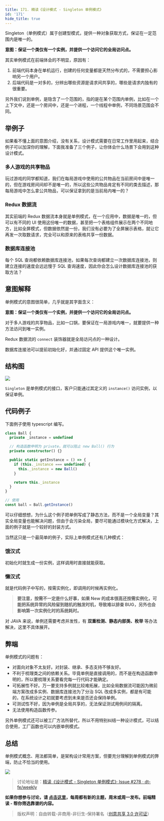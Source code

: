 ```yaml
---
title: 171. 精读《设计模式 - Singleton 单例模式》
id: '171'
hide_title: true
---
```


Singleton（单例模式）属于创建型模式，提供一种对象获取方式，保证在一定范围内是唯一的。

**意图：保证一个类仅有一个实例，并提供一个访问它的全局访问点。**

其实单例模式在前端体会的不明显，原因有：

1. 前端代码本身在单机运行，创建的任何变量都是天然分布式的，不需要担心影响另一个用户。
2. 后端代码是一对多的，分辨出哪些资源是请求间共享的，哪些是请求内独有的很重要。

另外我们说到单例，是隐含了一个范围的，指的是在某个范围内单例，比如在一个上下文中，还是一个房间中，还是一个进程，一个线程中单例，不同场景范围会不同。

## 举例子

如果看不懂上面的意图介绍，没有关系，设计模式需要在日常工作里用起来，结合例子可以加深你的理解，下面我准备了三个例子，让你体会什么场景下会用到这种设计模式。

### 多人游戏的共享物品

玩过游戏的同学都知道，我们在每局游戏中使用的公共物品在当前房间中是唯一的，但在游戏房间间却不是唯一的，所以这些公共物品肯定有不同的类去描述，那每局游戏中怎么拿公共物品，可以保证拿到的是当前局内唯一的？

### Redux 数据流

其实前端的 Redux 数据流本身就是单例模式，在一个应用中，数据是唯一的，但可以有不同的 UI 使用这份唯一的数据，甚至把一个表格组件展示在两个不同地方，比如全屏模式，但数据依然是一份，我们没有必要为了全屏展示表格，就让它再发一次取数请求，完全可以和原来的表格共享一份数据。

### 数据库连接池

每个 SQL 查询都依赖数据库连接池，如果每次查询都建立一次数据库连接池，则建立连接的速度会远远慢于 SQL 查询速度，因此你会怎么设计数据库连接池的获取方法？

## 意图解释

单例模式的意图很简单，几乎就是其字面含义：

**意图：保证一个类仅有一个实例，并提供一个访问它的全局访问点。**

对于多人游戏的共享物品，比如一口锅，要保证在一局游戏内唯一，就要提供一种方法访问到唯一实例。

Redux 数据流的 `connect` 装饰器就是全局访问点的一种设计。

数据库连接池可以提前初始化好，并通过固定 API 提供这个唯一实例。

## 结构图

![](https://cdn.jsdelivr.net/gh/ViktorWong/imgbed/img/20210412103337.png)

`Singleton` 是单例模式的接口，客户只能通过其定义的 `instance()` 访问实例，以保证单例。

## 代码例子

下面例子使用 typescript 编写。

```typescript
class Ball {
  private _instance = undefined

  // 构造函数申明为 private，就可以阻止 new Ball() 行为
  private constructor() {}

  public static getInstance = () => {
    if (this._instance === undefined) {
      this._instance = new Ball()
    }

    return this._instance
  }
}

// 使用
const ball = Ball.getInstance()
```

可以仔细想想，为什么这个例子把单例写成了静态方法，而不是一个全局变量？其实全局变量也能解决问题，但由于会污染全局，要尽可能通过模块化方式解决，上面的例子就是一个较好的封装方式。

当然这只是一个最简单的例子，实际上单例模式还有几种模式：

### 饿汉式

初始化时就生成一份实例，这样调用时直接就能获取。

### 懒汉式

就是代码例子中写的，按需实例化，即调用的时候再实例化。

> **要注意，按需不一定是什么好事，如果 New 的成本很高还按需实例化，可能把系统异常的风险留到随机的触发时机，导致难以排查 BUG，另外也会影响第一次实例化时的系统耗时。**

对 JAVA 来说，单例还需要考虑并发性，有 **双重检测、静态内部类、枚举** 等办法解决，这里不具体展开。

## 弊端

单例模式的问题有：

- 对面向对象不太友好。对封装、继承、多态支持不够友好。
- 不利于梳理类之间的依赖关系。毕竟单例是直接调用的，而不是在构造函数申明的，所以要梳理关系要看完每一行代码才能确定。
- 可拓展性不好。万一要支持多例就比较难拓展，比如全局数据流可能因为微前端方案改成多实例、数据库连接池为了分治 SQL 改成多实例，都是有可能的，在系统设计之初就要考虑到未来是否还会保持单例。
- 可测试性不好，因为单例是全局共享的，无法保证测试用例间的隔离。
- 无法使用构造函数传参。

另外单例模式还可以被工厂方法所替代，所以不用特别纠结一种设计模式，可以结合使用，工厂函数也可以内嵌单例模式。

## 总结

单例模式概念、用法都简单，是架构设计常用方案，但要充分理解到单例模式的弊端，防止不恰当的使用。

![](https://cdn.jsdelivr.net/gh/ViktorWong/imgbed/img/20210412103354.png)


> 讨论地址是：[精读《设计模式 - Singleton 单例模式》· Issue #278 · dt-fe/weekly](https://github.com/dt-fe/weekly/issues/278)

**如果你想参与讨论，请 [点击这里](https://github.com/dt-fe/weekly)，每周都有新的主题，周末或周一发布。前端精读 - 帮你筛选靠谱的内容。**

> 版权声明：自由转载-非商用-非衍生-保持署名（[创意共享 3.0 许可证](https://creativecommons.org/licenses/by-nc-nd/3.0/deed.zh)）

